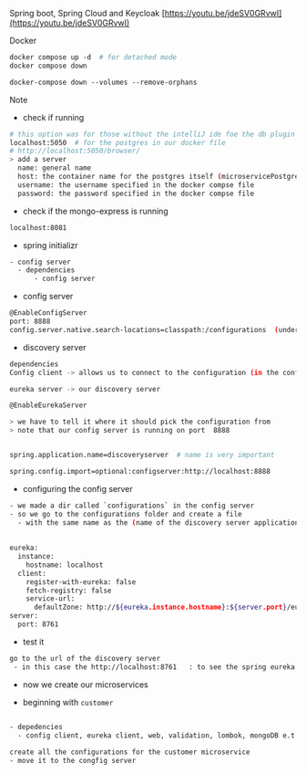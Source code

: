 Spring boot, Spring Cloud and Keycloak
[https://youtu.be/jdeSV0GRvwI](https://youtu.be/jdeSV0GRvwI)


Docker
```dockerfile
docker compose up -d  # for detached mode
docker compose down

docker-compose down --volumes --remove-orphans

```

Note
- check if running

```bash
# this option was for those without the intelliJ ide foe the db plugin
localhost:5050  # for the postgres in our docker file
# http://localhost:5050/browser/
> add a server
  name: general name
  host: the container name for the postgres itself (microservicePostgres)
  username: the username specified in the docker compse file
  password: the password specified in the docker compse file


```

- check if the mongo-express is running

```bash
localhost:8081
```


- spring initializr
```bash
- config server
  - dependencies
      - config server
```

- config server
```bash
@EnableConfigServer
port: 8888
config.server.native.search-locations=classpath:/configurations  (under the resources)


```

- discovery server
```bash
dependencies
Config client -> allows us to connect to the configuration (in the config server) and get them

eureka server -> our discovery server

@EnableEurekaServer

> we have to tell it where it should pick the configuration from 
> note that our config server is running on port  8888 


spring.application.name=discoveryserver  # name is very important

spring.config.import=optional:configserver:http://localhost:8888


```

- configuring the config server
```bash
- we made a dir called `configurations` in the config server
- so we go to the configurations folder and create a file 
  - with the same name as the (name of the discovery server application name of its app properties)
  
  
eureka:
  instance:
    hostname: localhost
  client:
    register-with-eureka: false
    fetch-registry: false
    service-url:
      defaultZone: http://${eureka.instance.hostname}:${server.port}/eureka/  # the last '/' is very important
server:
  port: 8761

```

- test it
```bash
go to the url of the discovery server
 - in this case the http://localhost:8761   : to see the spring eureka UI

```


- now we create our microservices

- beginning with `customer`
```bash

- depedencies
  - config client, eureka client, web, validation, lombok, mongoDB e.t.c
  
create all the configurations for the customer microservice
- move it to the congfig server

```









